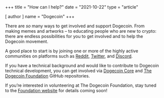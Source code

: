 +++
title = "How can I help?"
date = "2021-10-22"
type = "article"

[ author ]
  name = "Dogecoin"
+++

There are *so* many ways to get involved and support Dogecoin. From making memes and artworks – to educating people who are new to crypto: there are endless possibilities for you to get involved and to help the Dogecoin movement.  

A good place to start is by joining one or more of the highly active communities on platforms such as [Reddit](https://www.reddit.com/r/dogecoin/), [Twitter](https://twitter.com/dogecoin), and [Discord](https://discord.gg/X3fHfpvpCM).

If you have a technical background and would like to contribute to Dogecoin technical development, you can get involved via [Dogecoin Core](https://github.com/dogecoin/dogecoin) and [The Dogecoin Foundation](https://github.com/dogecoinfoundation) GitHub repositories.  

If you’re interested in volunteering at The Dogecoin Foundation, stay tuned to the [Foundation website](https://foundation.dogecoin.com/) for details coming soon! 